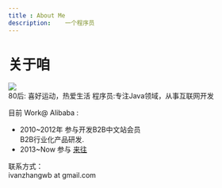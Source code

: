 ```yaml
---
title : About Me
description:	一个程序员
---
```


# 关于咱 
<img src="http://tp4.sinaimg.cn/1644563011/180/1300785942/1"/><br/>
 80后:	喜好运动，热爱生活 
 程序员:专注Java领域，从事互联网开发  
 
 目前 Work@ Alibaba  :  	

 * 2010~2012年 参与开发B2B中文站会员 <br/> B2B行业化产品研发. 
 * 2013~Now  参与 <a href="http://www.laiwang.com" target="_blank">来往</a>
 	
联系方式： 	
ivanzhangwb at gmail.com

